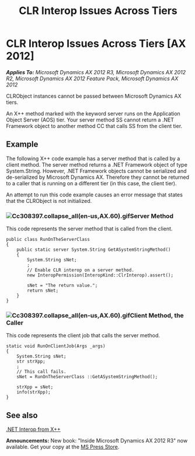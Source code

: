 ﻿---
title: CLR Interop Issues Across Tiers
TOCTitle: CLR Interop Issues Across Tiers
ms:assetid: eefd8d89-7a03-47fa-bac4-e5b205d939db
ms:mtpsurl: https://msdn.microsoft.com/en-us/library/Cc308397(v=AX.60)
ms:contentKeyID: 35253283
ms.date: 05/18/2015
mtps_version: v=AX.60
---

# CLR Interop Issues Across Tiers [AX 2012]


_**Applies To:** Microsoft Dynamics AX 2012 R3, Microsoft Dynamics AX 2012 R2, Microsoft Dynamics AX 2012 Feature Pack, Microsoft Dynamics AX 2012_

CLRObject instances cannot be passed between Microsoft Dynamics AX tiers.

An X++ method marked with the keyword server runs on the Application Object Server (AOS) tier. Your server method SS cannot return a .NET Framework object to another method CC that calls SS from the client tier.

## Example

The following X++ code example has a server method that is called by a client method. The server method returns a .NET Framework object of type System.String. However, .NET Framework objects cannot be serialized and de-serialized by Microsoft Dynamics AX. Therefore they cannot be returned to a caller that is running on a different tier (in this case, the client tier).

An attempt to run this code example causes an error message that states that the CLRObject is not initialized.

### ![Cc308397.collapse\_all(en-us,AX.60).gif](images/Gg863931.collapse_all(en-us,AX.60).gif "Cc308397.collapse_all(en-us,AX.60).gif")Server Method

This code represents the server method that is called from the client.

    public class RunOnTheServerClass
    {
        public static server System.String GetASystemStringMethod()
        {
            System.String sNet;
            ;
            // Enable CLR interop on a server method.
            new InteropPermission(InteropKind::ClrInterop).assert();
    
            sNet = "The return value.";
            return sNet;
        }
    }

### ![Cc308397.collapse\_all(en-us,AX.60).gif](images/Gg863931.collapse_all(en-us,AX.60).gif "Cc308397.collapse_all(en-us,AX.60).gif")Client Method, the Caller

This code represents the client job that calls the server method.

    static void RunOnClientJob(Args _args)
    {
        System.String sNet;
        str strXpp;
        ;
        // This call fails.
        sNet = RunOnTheServerClass ::GetASystemStringMethod();
    
        strXpp = sNet;
        info(strXpp);
    }

## See also

[.NET Interop from X++](net-interop-from-x.md)

  
**Announcements:** New book: "Inside Microsoft Dynamics AX 2012 R3" now available. Get your copy at the [MS Press Store](https://www.microsoftpressstore.com/store/inside-microsoft-dynamics-ax-2012-r3-9780735685109).

